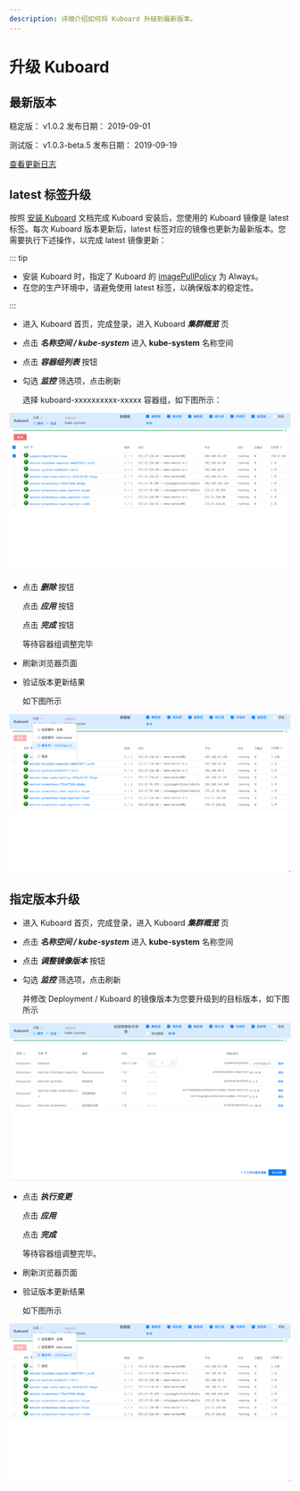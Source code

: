 ```yaml
---
description: 详细介绍如何将 Kuboard 升级到最新版本。
---
```


# 升级 Kuboard

## 最新版本

稳定版： v1.0.2
发布日期： 2019-09-01

测试版： v1.0.3-beta.5
发布日期： 2019-09-19

[查看更新日志](/overview/change-log.html)

## latest 标签升级

按照 [安装 Kuboard](install-dashboard.html) 文档完成 Kuboard 安装后，您使用的 Kuboard 镜像是 latest 标签。每次 Kuboard 版本更新后，latest 标签对应的镜像也更新为最新版本。您需要执行下述操作，以完成 latest 镜像更新：

::: tip

* 安装 Kuboard 时，指定了 Kuboard 的 [imagePullPolicy](https://kubernetes.io/docs/concepts/containers/images/#updating-images) 为 Always。
* 在您的生产环境中，请避免使用 latest 标签，以确保版本的稳定性。

:::


* 进入 Kuboard 首页，完成登录，进入 Kuboard ***集群概览*** 页

* 点击 ***名称空间 / kube-system*** 进入 **kube-system** 名称空间

* 点击 ***容器组列表*** 按钮

* 勾选 ***监控*** 筛选项，点击刷新

  选择 kuboard-xxxxxxxxxx-xxxxx 容器组，如下图所示：

![Kubernetes安装：升级Kuboard-进入容器组列表](./install-dashboard-upgrade.assets/image-20190729071443225.png)

* 点击 ***删除*** 按钮

  点击 ***应用*** 按钮

  点击 ***完成*** 按钮

  等待容器组调整完毕

* 刷新浏览器页面

* 验证版本更新结果

  如下图所示

![Kubernetes安装：升级Kuboard-删除容器组](./install-dashboard-upgrade.assets/image-20190729071954323.png)


## 指定版本升级

* 进入 Kuboard 首页，完成登录，进入 Kuboard ***集群概览*** 页
* 点击 ***名称空间 / kube-system*** 进入 **kube-system** 名称空间
* 点击 ***调整镜像版本*** 按钮
* 勾选 ***监控*** 筛选项，点击刷新

  并修改 Deployment / Kuboard 的镜像版本为您要升级到的目标版本，如下图所示

![Kubernetes安装：升级Kuboard-指定Kuboard版本](./install-dashboard-upgrade.assets/image-20190728220831126.png)

* 点击 ***执行变更***

  点击 ***应用***

  点击 ***完成***

  等待容器组调整完毕。

* 刷新浏览器页面

* 验证版本更新结果

  如下图所示

![Kubernetes安装：升级Kuboard-查看升级结果](./install-dashboard-upgrade.assets/image-20190729071954323.png)
